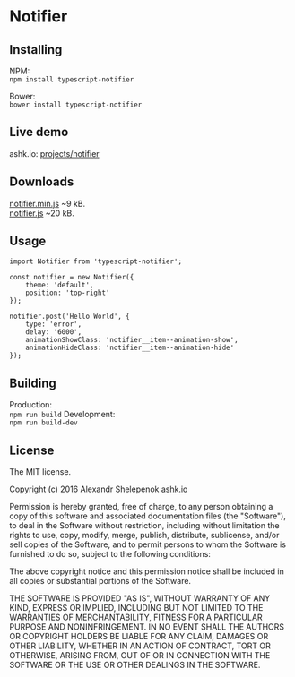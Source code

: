# Notifier

## Installing

NPM:</br>
`npm install typescript-notifier`

Bower:</br>
`bower install typescript-notifier`

## Live demo

ashk.io: [projects/notifier](http://ashk.io/projects/notifier/) 

## Downloads

[notifier.min.js](http://ashk.io/projects/notifier/dist/notifier.min.js) ~9 kB.
</br>
[notifier.js](http://ashk.io/projects/notifier/dist/notifier.js) ~20 kB.

## Usage

    import Notifier from 'typescript-notifier';

    const notifier = new Notifier({
        theme: 'default',
        position: 'top-right' 
    });
    
    notifier.post('Hello World', {
        type: 'error',
        delay: '6000',
        animationShowClass: 'notifier__item--animation-show',
        animationHideClass: 'notifier__item--animation-hide'
    });

## Building

Production:</br>
`npm run build`
Development:</br>
`npm run build-dev`

## License
The MIT license.

Copyright (c) 2016 Alexandr Shelepenok [ashk.io](http://ashk.io)

Permission is hereby granted, free of charge, to any person obtaining a copy of
this software and associated documentation files (the "Software"), to deal in
the Software without restriction, including without limitation the rights to
use, copy, modify, merge, publish, distribute, sublicense, and/or sell copies
of the Software, and to permit persons to whom the Software is furnished to do
so, subject to the following conditions:

The above copyright notice and this permission notice shall be included in all
copies or substantial portions of the Software.

THE SOFTWARE IS PROVIDED "AS IS", WITHOUT WARRANTY OF ANY KIND, EXPRESS OR
IMPLIED, INCLUDING BUT NOT LIMITED TO THE WARRANTIES OF MERCHANTABILITY,
FITNESS FOR A PARTICULAR PURPOSE AND NONINFRINGEMENT. IN NO EVENT SHALL THE
AUTHORS OR COPYRIGHT HOLDERS BE LIABLE FOR ANY CLAIM, DAMAGES OR OTHER
LIABILITY, WHETHER IN AN ACTION OF CONTRACT, TORT OR OTHERWISE, ARISING FROM,
OUT OF OR IN CONNECTION WITH THE SOFTWARE OR THE USE OR OTHER DEALINGS IN THE
SOFTWARE.